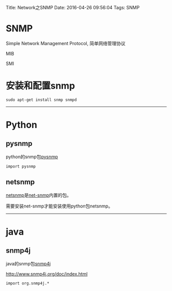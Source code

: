 Title: Network之SNMP
Date: 2016-04-26 09:56:04
Tags: SNMP



# SNMP

Simple Network Management Protocol, 简单网络管理协议

MIB

SMI

# 安装和配置snmp

    sudo apt-get install snmp snmpd

***

# Python

## pysnmp

python的snmp包[pysnmp](https://github.com/etingof/pysnmp)

    import pysnmp

## netsnmp

[netsnmp](http://net-snmp.sourceforge.net/wiki/index.php/Python_Bindings)是[net-snmp](http://www.net-snmp.org/)内置的包。

需要安装net-snmp才能安装使用python包netsnmp。

***

# java

## snmp4j

java的snmp包[snmp4j](http://www.snmp4j.org/)

<http://www.snmp4j.org/doc/index.html>

    import org.snmp4j.*
